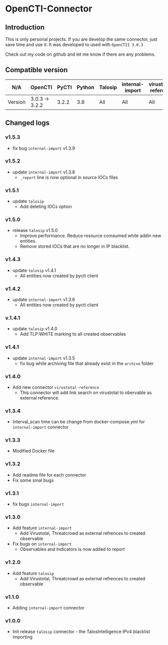 # OpenCTI-Connector 

## Introduction
This is only personal projects. If you are develop the same connector, just save time and use it. 
It was developed to used with `OpenCTII 3.0.3`

Check out my code on github and let me know if there are any problems. 

## Compatible version
|N/A| OpenCTI | PyCTI | Python | Talosip |internal-import |virustotal-reference |
|---| ------- | ----- | ------ | ------- | -------------- | ------------------- |
|Version | 3.0.3 -> 3.2.2 | 3.2.2 |3.8|All|All|All|


## Changed logs
### v1.5.3
- fix bug `internal-import` v1.3.9

### v1.5.2
- update `internal-import` v1.3.8
  + `_report` line is now optional in source IOCs files

### v1.5.1
- update `talosip` 
  + Add deleting IOCs option

### v1.5.0
- release `talosip` v1.5.0
  + Improve performance. Reduce resource comsumed while addin new entities.
  + Remove stored IOCs that are no longer in IP blacklist.

### v1.4.3
- update `talosip` v1.4.1
  + All entities now created by pycti client

### v1.4.2
- update `internal-import` v1.3.6
  + All entities now created by pycti client

### v.1.4.1
- update `talosip` v1.4.0
  + Add TLP:WHITE marking to all created observables

### v1.4.1
- update `internal-import` v1.3.5
  + fix bug while archiving file that already exist in the `archive` folder

### v1.4.0
- Add new connector `virustotal-reference`
  + This connector will add link search on virustotal to obervable as external reference.

### v1.3.4
- Interval_scan time can be change from docker-compose.yml for `internal-import` connector

### v1.3.3
- Modified Docker file

### v1.3.2
- Add readme file for each connector
- Fix some smal bugs

### v1.3.1
- fix bugs `internal-import`

### v1.3.0
- Add feature `internal-import`
  + Add Virustotal, Threatcrowd as external refrences to created observable
- Fix bugs on `internal-import`
  + Observables and Indicators is now added to report

### v1.2.0
- Add feature `talosip`
  + Add Virustotal, Threatcrowd as external refrences to created observable

### v1.1.0
- Adding `internal-import` connector

### v1.0.0
- Init release `talosip` connector - the TalosIntelligence IPv4 blacklist importing
